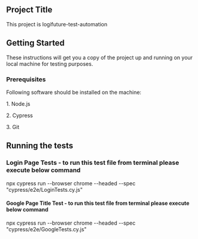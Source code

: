 <h2> Project Title </h2>
This project is logifuture-test-automation


<h2> Getting Started </h2>
These instructions will get you a copy of the project up and running on your local machine for testing purposes.

<h3> Prerequisites </h3>
Following software should be installed on the machine:</n>
<p> </p>
<p> 1. Node.js </p>
<p> 2. Cypress </p>
<p> 3. Git </p>



<h2> Running the tests </h2>

<h3> Login Page Tests - to run this test file from terminal please execute below command </h3>
<p> npx cypress run --browser chrome --headed --spec  "cypress/e2e/LoginTests.cy.js" </p>

<p> </p>


<h4> Google Page Title Test - to run this test file from terminal please execute below command </h4>

npx cypress run --browser chrome --headed --spec  "cypress/e2e/GoogleTests.cy.js"

